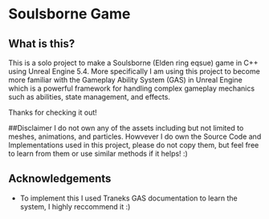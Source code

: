 # Soulsborne Game

## What is this?

This is a solo project to make a Soulsborne (Elden ring eqsue) game in C++ using Unreal Engine 5.4. More specifically I am using this project to become more familiar 
with the Gameplay Ability System (GAS) in Unreal Engine which is a powerful framework for handling complex gameplay mechanics such as abilities, state management, and effects.

Thanks for checking it out!

##Disclaimer
I do not own any of the assets including but not limited to meshes, animations, and particles. 
Howvever I do own the Source Code and Implementations used in this project, please do not copy them, but feel free
to learn from them or use similar methods if it helps! :)

## Acknowledgements
- To implement this I used Traneks GAS documentation to learn the system, I highly reccommend it :)
